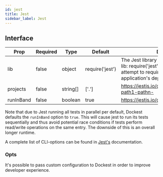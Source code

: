```yaml
---
id: jest
title: Jest
sidebar_label: Jest
---
```


## Interface

| Prop      | Required | Type     | Default         | Description                                                                                                                                                  |
| --------- | -------- | -------- | --------------- | ------------------------------------------------------------------------------------------------------------------------------------------------------------ |
| lib       | false    | object   | require('jest') | The Jest library itself, typically passed as { lib: require('jest') }. If omitted, Dockest will attempt to require Jest from your application's dependencies |
| projects  | false    | string[] | ['.']           | https://jestjs.io/docs/en/cli.html#projects-path1-pathn-                                                                                                     |
| runInBand | false    | boolean  | true            | https://jestjs.io/docs/en/cli.html#runinband                                                                                                                 |

Note that due to Jest running all tests in parallel per default, Dockest defaults the `runInBand` option to `true`. This will cause jest to run its tests sequentially and thus avoid potential race conditions if tests perform read/write operations on the same entry. The downside of this is an overall longer runtime.

A complete list of CLI-options can be found in [Jest's](https://jestjs.io/docs/en/cli.html) documentation.

### Opts

It's possible to pass custom configuration to Dockest in order to improve developer experience.
